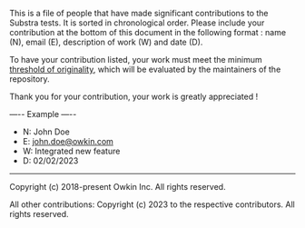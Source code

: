 This is a file of people that have made significant contributions to the Substra tests. It is sorted in chronological order. Please include your contribution at the bottom of this document in the following format : name (N), email (E), description of work (W) and date (D).

To have your contribution listed, your work must meet the minimum [threshold of originality](https://en.wikipedia.org/wiki/Threshold_of_originality), which will be evaluated by the maintainers of the repository.

Thank you for your contribution, your work is greatly appreciated !

—-- Example —--

- N: John Doe
- E: john.doe@owkin.com
- W: Integrated new feature
- D: 02/02/2023

---

Copyright (c) 2018-present Owkin Inc. All rights reserved.

All other contributions:
Copyright (c) 2023 to the respective contributors.
All rights reserved.
